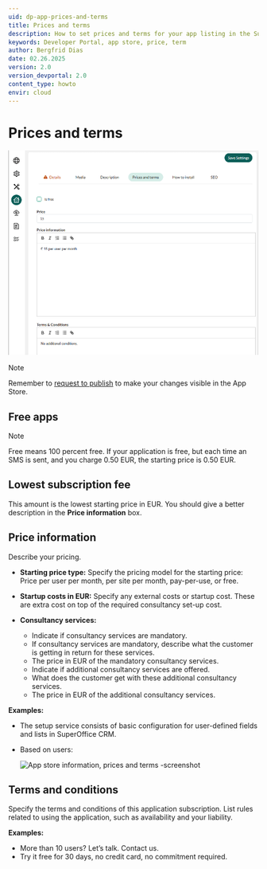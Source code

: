 ```yaml
---
uid: dp-app-prices-and-terms
title: Prices and terms
description: How to set prices and terms for your app listing in the SuperOffice Developer Portal.
keywords: Developer Portal, app store, price, term
author: Bergfrid Dias
date: 02.26.2025
version: 2.0
version_devportal: 2.0
content_type: howto
envir: cloud
---
```


# Prices and terms

![App store information, prices and terms -screenshot][img1]

> [!NOTE]
> Remember to [request to publish][1] to make your changes visible in the App Store.

## Free apps

> [!NOTE]
> Free means 100 percent free. If your application is free, but each time an SMS is sent, and you charge 0.50 EUR, the starting price is 0.50 EUR.

## Lowest subscription fee

This amount is the lowest starting price in EUR. You should give a better description in the **Price information** box.

## Price information

Describe your pricing.

* **Starting price type:** Specify the pricing model for the starting price: Price per user per month, per site per month, pay-per-use, or free.

* **Startup costs in EUR:** Specify any external costs or startup cost. These are extra cost on top of the required consultancy set-up cost.

* **Consultancy services:**
  * Indicate if consultancy services are mandatory.
  * If consultancy services are mandatory, describe what the customer is getting in return for these services.
  * The price in EUR of the mandatory consultancy services.
  * Indicate if additional consultancy services are offered.
  * What does the customer get with these additional consultancy services.
  * The price in EUR of the additional consultancy services.

**Examples:**

* The setup service consists of basic configuration for user-defined fields and lists in SuperOffice CRM.

* Based on users:

    ![App store information, prices and terms -screenshot][img2]

## Terms and conditions

Specify the terms and conditions of this application subscription. List rules related to using the application, such as availability and your liability.

**Examples:**

* More than 10 users? Let’s talk. Contact us.
* Try it free for 30 days, no credit card, no commitment required.

<!-- Referenced links -->
[1]: update-app-page.md#request-to-publish

<!-- Referenced images -->
[img1]: media/prices-and-terms.png
[img2]: media/price-based-on-users.png
